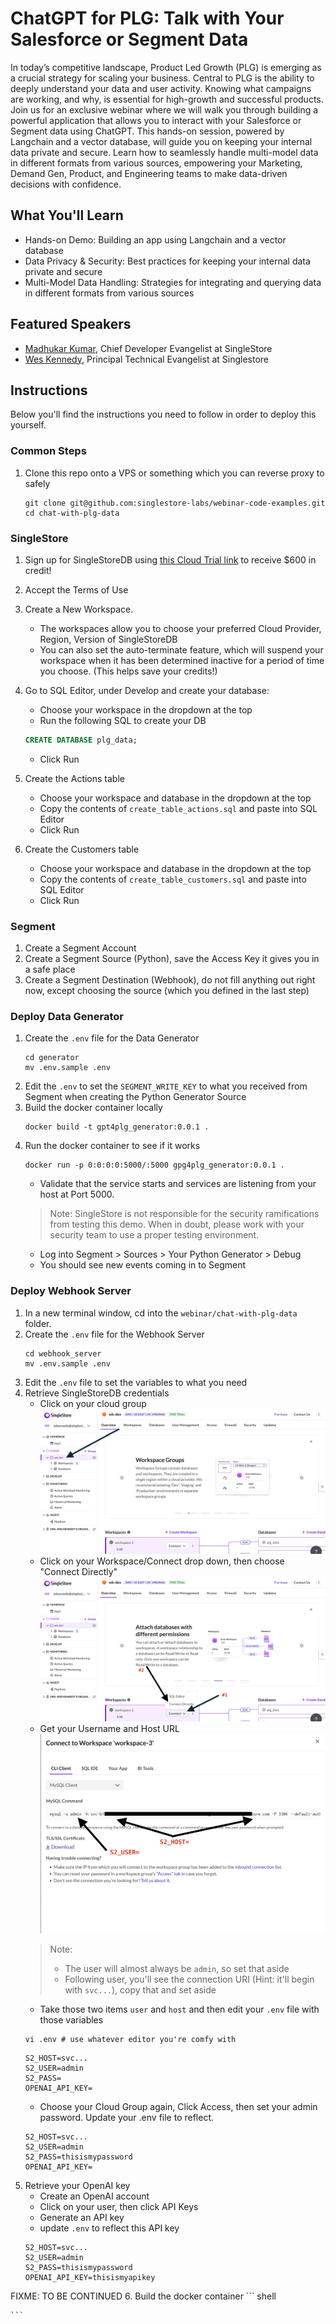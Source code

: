 # ChatGPT for PLG: Talk with Your Salesforce or Segment Data

In today’s competitive landscape, Product Led Growth (PLG) is emerging as a crucial strategy for scaling your business. Central to PLG is the ability to deeply understand your data and user activity. Knowing what campaigns are working, and why, is essential for high-growth and successful products. Join us for an exclusive webinar where we will walk you through building a powerful application that allows you to interact with your Salesforce or Segment data using ChatGPT. This hands-on session, powered by Langchain and a vector database, will guide you on keeping your internal data private and secure. Learn how to seamlessly handle multi-model data in different formats from various sources, empowering your Marketing, Demand Gen, Product, and Engineering teams to make data-driven decisions with confidence.

## What You'll Learn

- Hands-on Demo: Building an app using Langchain and a vector database
- Data Privacy & Security: Best practices for keeping your internal data private and secure
- Multi-Model Data Handling: Strategies for integrating and querying data in different formats from various sources

## Featured Speakers
- [Madhukar Kumar](https://github.com/madhukarkumar/), Chief Developer Evangelist at SingleStore
- [Wes Kennedy](https://github.com/wesdottoday/), Principal Technical Evangelist at Singlestore

## Instructions

Below you'll find the instructions you need to follow in order to deploy this yourself.

### Common Steps

1. Clone this repo onto a VPS or something which you can reverse proxy to safely
    ``` shell
    git clone git@github.com:singlestore-labs/webinar-code-examples.git
    cd chat-with-plg-data
    ```

### SingleStore

1. Sign up for SingleStoreDB using [this Cloud Trial link](https://bit.ly/chatgpt-for-plg-raffle) to receive $600 in credit!
2. Accept the Terms of Use
3. Create a New Workspace.
    - The workspaces allow you to choose your preferred Cloud Provider, Region, Version of SingleStoreDB
    - You can also set the auto-terminate feature, which will suspend your workspace when it has been determined inactive for a period of time you choose. (This helps save your credits!)
4. Go to SQL Editor, under Develop and create your database:
    - Choose your workspace in the dropdown at the top
    - Run the following SQL to create your DB

    ``` sql
    CREATE DATABASE plg_data;
    ```
    - Click Run
5. Create the Actions table
    - Choose your workspace and database in the dropdown at the top
    - Copy the contents of `create_table_actions.sql` and paste into SQL Editor
    - Click Run
6. Create the Customers table
    - Choose your workspace and database in the dropdown at the top
    - Copy the contents of `create_table_customers.sql` and paste into SQL Editor
    - Click Run

### Segment

1. Create a Segment Account
2. Create a Segment Source (Python), save the Access Key it gives you in a safe place
3. Create a Segment Destination (Webhook), do not fill anything out right now, except choosing the source (which you defined in the last step)

### Deploy Data Generator

1. Create the `.env` file for the Data Generator
    ``` shell
    cd generator
    mv .env.sample .env
    ```
2. Edit the `.env` to set the `SEGMENT_WRITE_KEY` to what you received from Segment when creating the Python Generator Source
3. Build the docker container locally
    ``` shell
    docker build -t gpt4plg_generator:0.0.1 .
    ```
4. Run the docker container to see if it works
    ``` shell
    docker run -p 0:0:0:0:5000/:5000 gpg4plg_generator:0.0.1 .
    ```
    - Validate that the service starts and services are listening from your host at Port 5000.
    > Note: SingleStore is not responsible for the security ramifications from testing this demo. When in doubt, please work with your security team to use a proper testing environment.
    - Log into Segment > Sources > Your Python Generator > Debug
    - You should see new events coming in to Segment

### Deploy Webhook Server

1. In a new terminal window, cd into the `webinar/chat-with-plg-data` folder.
2. Create the `.env` file for the Webhook Server
    ``` shell
    cd webhook_server
    mv .env.sample .env
    ```
3. Edit the `.env` file to set the variables to what you need
4. Retrieve SingleStoreDB credentials
    - Click on your cloud group
        ![SingleStore Cloud Group](assets/s2-get-creds-1.png)
    - Click on your Workspace/Connect drop down, then choose "Connect Directly"
        ![SingleStore Connections](assets/s2-get-creds-2.png)
    - Get your Username and Host URL
        ![SingleStore Connect Directly](assets/s2-get-creds-3.png)
   > Note:
   >    - The user will almost always be `admin`, so set that aside
   >    - Following user, you'll see the connection URI (Hint: it'll begin with `svc...`), copy that and set aside
   - Take those two items `user` and `host` and then edit your `.env` file with those variables
   ``` shell
   vi .env # use whatever editor you're comfy with
   ```
   ``` shell
   S2_HOST=svc...
   S2_USER=admin
   S2_PASS=
   OPENAI_API_KEY=
   ```
   - Choose your Cloud Group again, Click Access, then set your admin password. Update your .env file to reflect.
   ``` shell
   S2_HOST=svc...
   S2_USER=admin
   S2_PASS=thisismypassword
   OPENAI_API_KEY=
   ```
5. Retrieve your OpenAI key
    - Create an OpenAI account
    - Click on your user, then click API Keys
    - Generate an API key
    - update `.env` to reflect this API key
   ``` shell
   S2_HOST=svc...
   S2_USER=admin
   S2_PASS=thisismypassword
   OPENAI_API_KEY=thisismyapikey
   ```
FIXME: TO BE CONTINUED
6. Build the docker container
    ``` shell
    
    ```